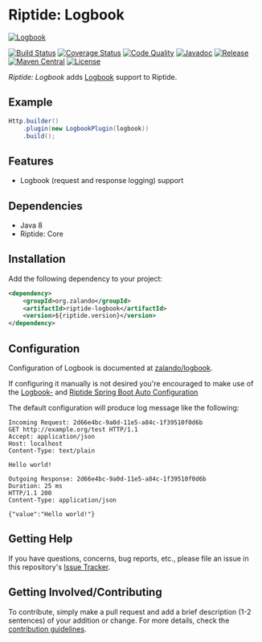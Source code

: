 # Riptide: Logbook

[![Logbook](https://github.com/zalando/logbook/raw/master/docs/logbook.jpg)](https://github.com/zalando/logbook#credits-and-references)

[![Build Status](https://img.shields.io/travis/zalando/riptide.svg)](https://travis-ci.org/zalando/riptide)
[![Coverage Status](https://img.shields.io/coveralls/zalando/riptide.svg)](https://coveralls.io/r/zalando/riptide)
[![Code Quality](https://img.shields.io/codacy/grade/1fbe3d16ca544c0c8589692632d114de/master.svg)](https://www.codacy.com/app/whiskeysierra/riptide)
[![Javadoc](https://www.javadoc.io/badge/org.zalando/riptide-logbook.svg)](http://www.javadoc.io/doc/org.zalando/riptide-logbook)
[![Release](https://img.shields.io/github/release/zalando/riptide.svg)](https://github.com/zalando/riptide/releases)
[![Maven Central](https://img.shields.io/maven-central/v/org.zalando/riptide-logbook.svg)](https://maven-badges.herokuapp.com/maven-central/org.zalando/riptide-logbook)
[![License](https://img.shields.io/badge/license-MIT-blue.svg)](https://raw.githubusercontent.com/zalando/riptide/master/LICENSE)

*Riptide: Logbook* adds [Logbook](https://github.com/zalando/logbook) support to Riptide.

## Example

```java
Http.builder()
    .plugin(new LogbookPlugin(logbook))
    .build();
```

## Features

- Logbook (request and response logging) support

## Dependencies

- Java 8
- Riptide: Core

## Installation

Add the following dependency to your project:

```xml
<dependency>
    <groupId>org.zalando</groupId>
    <artifactId>riptide-logbook</artifactId>
    <version>${riptide.version}</version>
</dependency>
```

## Configuration

Configuration of Logbook is documented at [zalando/logbook](https://github.com/zalando/logbook#usage).

If configuring it manually is not desired you're encouraged to make use of the
[Logbook-](https://github.com/zalando/logbook#spring-boot-starter) and 
[Riptide Spring Boot Auto Configuration](../riptide-spring-boot-autoconfigure)

The default configuration will produce log message like the following:

```http
Incoming Request: 2d66e4bc-9a0d-11e5-a84c-1f39510f0d6b
GET http://example.org/test HTTP/1.1
Accept: application/json
Host: localhost
Content-Type: text/plain

Hello world!
```

```http
Outgoing Response: 2d66e4bc-9a0d-11e5-a84c-1f39510f0d6b
Duration: 25 ms
HTTP/1.1 200
Content-Type: application/json

{"value":"Hello world!"}
```

## Getting Help

If you have questions, concerns, bug reports, etc., please file an issue in this repository's [Issue Tracker](../../../../issues).

## Getting Involved/Contributing

To contribute, simply make a pull request and add a brief description (1-2 sentences) of your addition or change. For
more details, check the [contribution guidelines](../.github/CONTRIBUTING.md).
